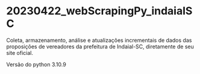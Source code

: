 # 20230422_webScrapingPy_indaialSC
 Coleta, armazenamento, análise e atualizações incrementais de dados das proposições de vereadores da prefeitura de Indaial-SC, diretamente de seu site oficial.

Versão do python 3.10.9